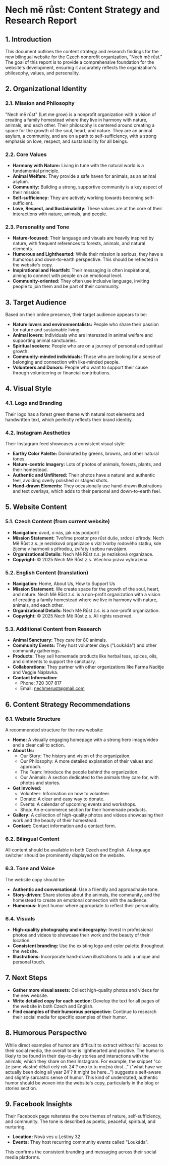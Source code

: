 # Nech mě růst: Content Strategy and Research Report

## 1. Introduction

This document outlines the content strategy and research findings for the new bilingual website for the Czech nonprofit organization, "Nech mě růst." The goal of this report is to provide a comprehensive foundation for the website's development, ensuring it accurately reflects the organization's philosophy, values, and personality.

## 2. Organizational Identity

### 2.1. Mission and Philosophy

"Nech mě růst" (Let me grow) is a nonprofit organization with a vision of creating a family homestead where they live in harmony with nature, animals, and each other. Their philosophy is centered around creating a space for the growth of the soul, heart, and nature. They are an animal asylum, a community, and are on a path to self-sufficiency, with a strong emphasis on love, respect, and sustainability for all beings.

### 2.2. Core Values

*   **Harmony with Nature:** Living in tune with the natural world is a fundamental principle.
*   **Animal Welfare:** They provide a safe haven for animals, as an animal asylum.
*   **Community:** Building a strong, supportive community is a key aspect of their mission.
*   **Self-sufficiency:** They are actively working towards becoming self-sufficient.
*   **Love, Respect, and Sustainability:** These values are at the core of their interactions with nature, animals, and people.

### 2.3. Personality and Tone

*   **Nature-focused:** Their language and visuals are heavily inspired by nature, with frequent references to forests, animals, and natural elements.
*   **Humorous and Lighthearted:** While their mission is serious, they have a humorous and down-to-earth perspective. This should be reflected in the website's copy.
*   **Inspirational and Heartfelt:** Their messaging is often inspirational, aiming to connect with people on an emotional level.
*   **Community-oriented:** They often use inclusive language, inviting people to join them and be part of their community.

## 3. Target Audience

Based on their online presence, their target audience appears to be:

*   **Nature lovers and environmentalists:** People who share their passion for nature and sustainable living.
*   **Animal lovers:** Individuals who are interested in animal welfare and supporting animal sanctuaries.
*   **Spiritual seekers:** People who are on a journey of personal and spiritual growth.
*   **Community-minded individuals:** Those who are looking for a sense of belonging and connection with like-minded people.
*   **Volunteers and Donors:** People who want to support their cause through volunteering or financial contributions.

## 4. Visual Style

### 4.1. Logo and Branding

Their logo has a forest green theme with natural root elements and handwritten text, which perfectly reflects their brand identity.

### 4.2. Instagram Aesthetics

Their Instagram feed showcases a consistent visual style:

*   **Earthy Color Palette:** Dominated by greens, browns, and other natural tones.
*   **Nature-centric Imagery:** Lots of photos of animals, forests, plants, and their homestead.
*   **Authentic and Unfiltered:** Their photos have a natural and authentic feel, avoiding overly polished or staged shots.
*   **Hand-drawn Elements:** They occasionally use hand-drawn illustrations and text overlays, which adds to their personal and down-to-earth feel.

## 5. Website Content

### 5.1. Czech Content (from current website)

*   **Navigation:** úvod, o nás, jak nás podpořit
*   **Mission Statement:** Tvoříme prostor pro růst duše, srdce i přírody. Nech Mě Růst z.s. je nezisková organizace s vizí tvorby rodového statku, kde žijeme v harmonii s přírodou, zvířaty i sebou navzájem.
*   **Organizational Details:** Nech Mě Růst z.s. je nezisková organizace.
*   **Copyright:** © 2025 Nech Mě Růst z.s. Všechna práva vyhrazena.

### 5.2. English Content (translation)

*   **Navigation:** Home, About Us, How to Support Us
*   **Mission Statement:** We create space for the growth of the soul, heart, and nature. Nech Mě Růst z.s. is a non-profit organization with a vision of creating a family homestead where we live in harmony with nature, animals, and each other.
*   **Organizational Details:** Nech Mě Růst z.s. is a non-profit organization.
*   **Copyright:** © 2025 Nech Mě Růst z.s. All rights reserved.

### 5.3. Additional Content from Research

*   **Animal Sanctuary:** They care for 80 animals.
*   **Community Events:** They host volunteer days ("Loukáda") and other community gatherings.
*   **Products:** They sell homemade products like herbal teas, spices, oils, and ointments to support the sanctuary.
*   **Collaborations:** They partner with other organizations like Farma Naděje and Veggie Náplavka.
*   **Contact Information:**
    *   Phone: 720 307 817
    *   Email: nechmerust@gmail.com

## 6. Content Strategy Recommendations

### 6.1. Website Structure

A recommended structure for the new website:

*   **Home:** A visually engaging homepage with a strong hero image/video and a clear call to action.
*   **About Us:**
    *   Our Story: The history and vision of the organization.
    *   Our Philosophy: A more detailed explanation of their values and approach.
    *   The Team: Introduce the people behind the organization.
    *   Our Animals: A section dedicated to the animals they care for, with photos and stories.
*   **Get Involved:**
    *   Volunteer: Information on how to volunteer.
    *   Donate: A clear and easy way to donate.
    *   Events: A calendar of upcoming events and workshops.
    *   Shop: An e-commerce section for their homemade products.
*   **Gallery:** A collection of high-quality photos and videos showcasing their work and the beauty of their homestead.
*   **Contact:** Contact information and a contact form.

### 6.2. Bilingual Content

All content should be available in both Czech and English. A language switcher should be prominently displayed on the website.

### 6.3. Tone and Voice

The website copy should be:

*   **Authentic and conversational:** Use a friendly and approachable tone.
*   **Story-driven:** Share stories about the animals, the community, and the homestead to create an emotional connection with the audience.
*   **Humorous:** Inject humor where appropriate to reflect their personality.

### 6.4. Visuals

*   **High-quality photography and videography:** Invest in professional photos and videos to showcase their work and the beauty of their location.
*   **Consistent branding:** Use the existing logo and color palette throughout the website.
*   **Illustrations:** Incorporate hand-drawn illustrations to add a unique and personal touch.

## 7. Next Steps

*   **Gather more visual assets:** Collect high-quality photos and videos for the new website.
*   **Write detailed copy for each section:** Develop the text for all pages of the website in both Czech and English.
*   **Find examples of their humorous perspective:** Continue to research their social media for specific examples of their humor.


## 8. Humorous Perspective

While direct examples of humor are difficult to extract without full access to their social media, the overall tone is lighthearted and positive. The humor is likely to be found in their day-to-day stories and interactions with the animals, which they share on their Instagram. For example, the snippet "co že jsme vlastně dělali celý rok 24'? ono to tu možná dost..." ("what have we actually been doing all year 24'? it might be here...") suggests a self-aware and slightly sarcastic sense of humor. This kind of understated, authentic humor should be woven into the website's copy, particularly in the blog or stories section.

## 9. Facebook Insights

Their Facebook page reiterates the core themes of nature, self-sufficiency, and community. The tone is described as poetic, peaceful, spiritual, and nurturing.

*   **Location:** Nová ves u Leštiny 32
*   **Events:** They host recurring community events called "Loukáda".

This confirms the consistent branding and messaging across their social media platforms.